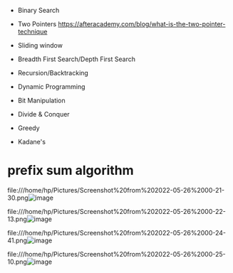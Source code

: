 * Binary Search

* Two Pointers  https://afteracademy.com/blog/what-is-the-two-pointer-technique

* Sliding window

* Breadth First Search/Depth First Search

* Recursion/Backtracking

* Dynamic Programming

* Bit Manipulation

* Divide & Conquer

* Greedy

* Kadane's


# prefix sum algorithm
file:///home/hp/Pictures/Screenshot%20from%202022-05-26%2000-21-30.png![image](https://user-images.githubusercontent.com/93143005/170347392-86095450-1212-43a7-ba4e-d58a982f7d5e.png)

file:///home/hp/Pictures/Screenshot%20from%202022-05-26%2000-22-13.png![image](https://user-images.githubusercontent.com/93143005/170347483-48458a5c-d977-426b-ac6a-602850704af4.png)

file:///home/hp/Pictures/Screenshot%20from%202022-05-26%2000-24-41.png![image](https://user-images.githubusercontent.com/93143005/170347560-e6597516-a11f-460b-9ed0-a9569c370765.png)

file:///home/hp/Pictures/Screenshot%20from%202022-05-26%2000-25-10.png![image](https://user-images.githubusercontent.com/93143005/170347597-372f160b-7e13-4fa4-9448-80452420bd1d.png)
